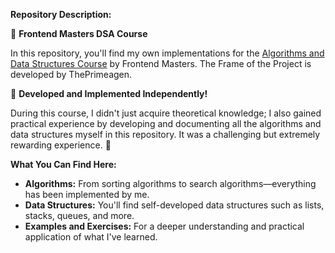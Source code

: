 **Repository Description:**

🚀 **Frontend Masters DSA Course**

In this repository, you'll find my own implementations for the [Algorithms and Data Structures Course](https://frontendmasters.com/courses/algorithms) by Frontend Masters. The Frame of the Project is developed by ThePrimeagen.

🚀 **Developed and Implemented Independently!**

During this course, I didn't just acquire theoretical knowledge; I also gained practical experience by developing and documenting all the algorithms and data structures myself in this repository. It was a challenging but extremely rewarding experience. :muscle:

**What You Can Find Here:**

- **Algorithms:** From sorting algorithms to search algorithms—everything has been implemented by me.
- **Data Structures:** You'll find self-developed data structures such as lists, stacks, queues, and more.
- **Examples and Exercises:** For a deeper understanding and practical application of what I've learned.
